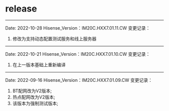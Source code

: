# release
---------------------
Date: 2022-10-28
Hisense_Version：IM20C.HXX7.01.11.CW
变更记录：
1. 修改为支持动态配置测试服务和线上服务器

---------------------
Date: 2022-10-21
Hisense_Version：IM20C.HXX7.01.10.CW
变更记录：
1. 在上一版本基础上重新编译

---------------------
Date: 2022-09-16
Hisense_Version：IM20C.HXX7.01.09.CW
变更记录：
1. BT配网改为V2版本;
2. 热点配网改为V2版本;
3. 该版本为强制测试版本;
